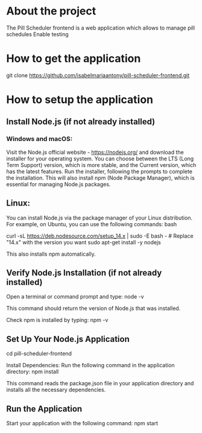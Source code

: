# About the project
The Pill Scheduler frontend  is a web application which allows to 
    manage pill schedules
    Enable  testing 

# How to get the application
git clone https://github.com/isabelmariaantony/pill-scheduler-frontend.git

# How to setup the application

## Install Node.js (if not already installed)
### Windows and macOS:
Visit the Node.js official website  - https://nodejs.org/ and download the installer for your operating system. You can choose between the LTS (Long Term Support) version, which is more stable, and the Current version, which has the latest features.
Run the installer, following the prompts to complete the installation. This will also install npm (Node Package Manager), which is essential for managing Node.js packages.
## Linux:
You can install Node.js via the package manager of your Linux distribution. For example, on Ubuntu, you can use the following commands:
bash

curl -sL https://deb.nodesource.com/setup_14.x | sudo -E bash -  # Replace "14.x" with the version you want
sudo apt-get install -y nodejs

This also installs npm automatically.

## Verify Node.js Installation (if not already installed)

Open a terminal or command prompt and type:
node -v

This command should return the version of Node.js that was installed.

Check npm is installed by typing:
npm -v


## Set Up Your Node.js Application

cd pill-scheduler-frontend

Install Dependencies: Run the following command in the application directory:
npm install

This command reads the package.json file in your application directory and installs all the necessary dependencies.


## Run the Application
Start your application with the following command:
npm start
